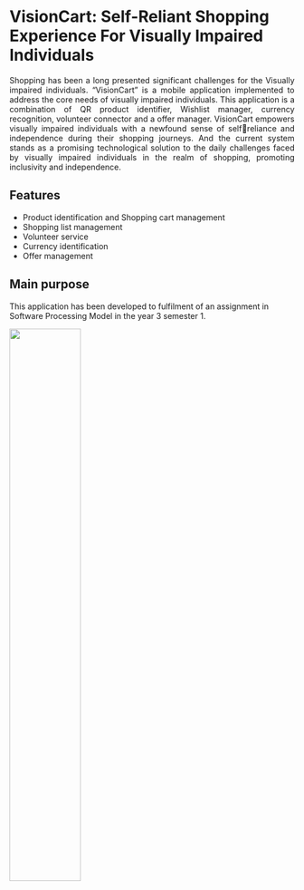 # VisionCart: Self-Reliant Shopping Experience For Visually Impaired Individuals

<p align="Justify">Shopping has been a long presented significant challenges for the Visually impaired individuals. “VisionCart” is a mobile application implemented to address the core needs of visually impaired individuals. This application is a combination of QR product identifier, Wishlist manager, currency recognition, 
volunteer connector and a offer manager. VisionCart empowers visually impaired individuals with a newfound sense of selfreliance and independence during their shopping journeys. And the current system stands as a promising technological solution to the daily challenges faced by visually impaired individuals in the 
realm of shopping, promoting inclusivity and independence.</p>

## Features
<ul>
  <li>Product identification and Shopping cart management</li>
  <li>Shopping list management</li>
  <li>Volunteer service</li>
  <li>Currency identification</li>
  <li>Offer management</li>
</ul>

## Main purpose
This application has been developed to fulfilment of an assignment in Software Processing Model in the year 3 semester 1.

<img src="https://static.sliit.lk/wp-content/uploads/2021/10/24070027/SLIIT.png" align="middle" width="50%" hight="25%">
